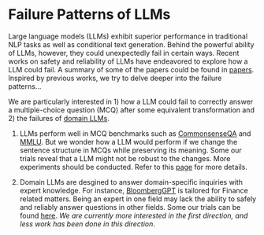 # Failure Patterns of LLMs

Large language models (LLMs) exhibit superior performance in traditional NLP tasks as well as conditional text generation. Behind the powerful ability of LLMs, however, they could unexpectedly fail in certain ways. Recent works on safety and reliability of LLMs have endeavored to explore how a LLM could fail. A summary of some of the papers could be found in [papers](/papers/). Inspired by previous works, we try to delve deeper into the failure patterns...

We are particularly interested in 1) how a LLM could fail to correctly answer a multiple-choice question (MCQ) after some equivalent transformation and 2) the failures of [domain LLMs](domainLLMs.md).

1. LLMs perform well in MCQ benchmarks such as [CommonsenseQA](https://arxiv.org/abs/1811.00937) and [MMLU](https://arxiv.org/abs/2009.03300). But we wonder how a LLM would perform if we change the sentence structure in MCQs while preserving its meaning. Some our trials reveal that a LLM might not be robust to the changes. More experiments should be conducted. Refer to this [page](LLMMCQ.md) for more details.

2. Domain LLMs are desgined to answer domain-specific inquiries with expert knowledge. For instance, [BloombergGPT](https://arxiv.org/abs/2303.17564) is tailored for Finance related matters. Being an expert in one field may lack the ability to safely and reliably answer questions in other fields. Some our trials can be found [here](domainLLMs.md). *We are currently more interested in the first direction, and less work has been done in this direction*.

